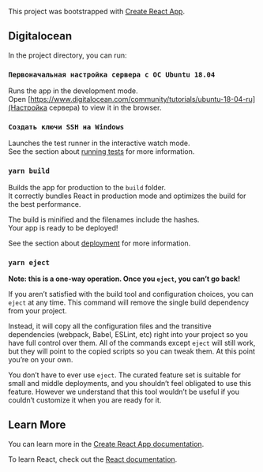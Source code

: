 This project was bootstrapped with [Create React App](https://github.com/facebook/create-react-app).

## Digitalocean

In the project directory, you can run:

### `Первоначальная настройка сервера с ОС Ubuntu 18.04`

Runs the app in the development mode.<br />
Open [https://www.digitalocean.com/community/tutorials/ubuntu-18-04-ru](Настройка сервера) to view it in the browser.


### `Создать ключи SSH на Windows`

Launches the test runner in the interactive watch mode.<br />
See the section about [running tests](https://www.digitalocean.com/docs/droplets/how-to/add-ssh-keys/create-with-putty/) for more information.

### `yarn build`

Builds the app for production to the `build` folder.<br />
It correctly bundles React in production mode and optimizes the build for the best performance.

The build is minified and the filenames include the hashes.<br />
Your app is ready to be deployed!

See the section about [deployment](https://facebook.github.io/create-react-app/docs/deployment) for more information.

### `yarn eject`

**Note: this is a one-way operation. Once you `eject`, you can’t go back!**

If you aren’t satisfied with the build tool and configuration choices, you can `eject` at any time. This command will remove the single build dependency from your project.

Instead, it will copy all the configuration files and the transitive dependencies (webpack, Babel, ESLint, etc) right into your project so you have full control over them. All of the commands except `eject` will still work, but they will point to the copied scripts so you can tweak them. At this point you’re on your own.

You don’t have to ever use `eject`. The curated feature set is suitable for small and middle deployments, and you shouldn’t feel obligated to use this feature. However we understand that this tool wouldn’t be useful if you couldn’t customize it when you are ready for it.

## Learn More

You can learn more in the [Create React App documentation](https://facebook.github.io/create-react-app/docs/getting-started).

To learn React, check out the [React documentation](https://reactjs.org/).
